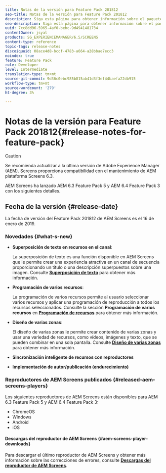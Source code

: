 ```yaml
---
title: Notas de la versión para Feature Pack 201812
seo-title: Notas de la versión para Feature Pack 201812
description: Siga esta página para obtener información sobre el paquete de funciones 201812 de AEM Screens, publicado el 16 de enero de 2019.
seo-description: Siga esta página para obtener información sobre el paquete de funciones 201812 de AEM Screens, publicado el 16 de enero de 2019.
uuid: 7cc8dd96-5965-4af0-bebc-9d4941481734
contentOwner: jsyal
products: SG_EXPERIENCEMANAGER/6.5/SCREENS
content-type: reference
topic-tags: release-notes
discoiquuid: 08ace4d8-bccf-4783-a664-a28bbae7ecc3
noindex: true
feature: Feature Pack
role: Developer
level: Intermediate
translation-type: tm+mt
source-git-commit: 9d36c0ebc985b815ab41d3f3ef44baefa22db915
workflow-type: tm+mt
source-wordcount: '279'
ht-degree: 3%

---
```



# Notas de la versión para Feature Pack 201812{#release-notes-for-feature-pack}

>[!CAUTION]
>
>Se recomienda actualizar a la última versión de Adobe Experience Manager (AEM). Screens proporciona compatibilidad con el mantenimiento de AEM plataforma Screens 6.3.

AEM Screens ha lanzado AEM 6.3 Feature Pack 5 y AEM 6.4 Feature Pack 3 con los siguientes detalles.

## Fecha de la versión {#release-date}

La fecha de versión del Feature Pack 201812 de AEM Screens es el 16 de enero de 2019.

### Novedades {#what-s-new}

* **Superposición de texto en recursos en el canal**:

   La superposición de texto es una función disponible en AEM Screens que le permite crear una experiencia atractiva en un canal de secuencia proporcionando un título o una descripción superpuestos sobre una imagen. Consulte [**Superposición de texto**](text-overlay.md) para obtener más información.

* **Programación de varios recursos**:

   La programación de varios recursos permite al usuario seleccionar varios recursos y aplicar una programación de reproducción a todos los recursos seleccionados. Consulte la sección **Programación de varios recursos** en **[Programación de recursos](asset-level-scheduling.md)** para obtener más información.

* **Diseño de varias zonas**:

   El diseño de varias zonas le permite crear contenido de varias zonas y usar una variedad de recursos, como vídeos, imágenes y texto, que se pueden combinar en una sola pantalla. Consulte **[Diseño de varias zonas](multi-zone-layout-aem-screens.md)** para obtener más información.

* **Sincronización inteligente de recursos con reproductores**
* **Implementación de autor/publicación (endurecimiento)**

### Reproductores de AEM Screens publicados {#released-aem-screens-players}

Los siguientes reproductores de AEM Screens están disponibles para AEM 6.3 Feature Pack 5 y AEM 6.4 Feature Pack 3:

* ChromeOS
* Windows
* Android
* iOS

#### Descargas del reproductor de AEM Screens {#aem-screens-player-downloads}

Para descargar el último reproductor de AEM Screens y obtener más información sobre las correcciones de errores, consulte [**Descargas del reproductor de AEM Screens**](https://download.macromedia.com/screens/).
